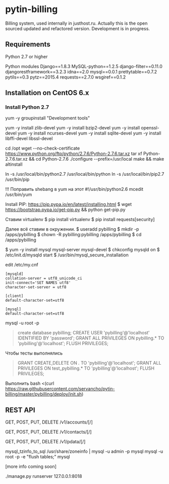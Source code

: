 # pytin-billing

Billing system, used internally in justhost.ru. Actually this is the open sourced updated and refactored version.
Development is in progress.

## Requirements

Python 2.7 or higher

Python modules
Django==1.8.3
MySQL-python==1.2.5
django-filter==0.11.0
djangorestframework==3.2.3
idna==2.0
mysql==0.0.1
prettytable==0.7.2
pytils==0.3
pytz==2015.4
requests==2.7.0
wsgiref==0.1.2


## Installation on CentOS 6.x

### Install Python 2.7

yum -y groupinstall "Development tools"

yum -y install zlib-devel
yum -y install bzip2-devel
yum -y install openssl-devel
yum -y install ncurses-devel
yum -y install sqlite-devel
yum -y install libffi-devel libssl-devel

cd /opt
wget --no-check-certificate https://www.python.org/ftp/python/2.7.6/Python-2.7.6.tar.xz
tar xf Python-2.7.6.tar.xz && cd Python-2.7.6
./configure --prefix=/usr/local
make && make altinstall

ln -s /usr/local/bin/python2.7 /usr/local/bin/python
ln -s /usr/local/bin/pip2.7 /usr/bin/pip

!!! Поправить shebang в yum на этот #!/usr/bin/python2.6 
mcedit /usr/bin/yum

Install PIP: https://pip.pypa.io/en/latest/installing.html
$ wget https://bootstrap.pypa.io/get-pip.py && python get-pip.py

Ставим virtualenv
$ pip install virtualenv
$ pip install requests[security]

Далее всё ставим в окружении.
$ useradd pybilling
$ mkdir -p /apps/pybilling
$ chown -R pybilling:pybilling /apps/pybilling
$ cd /apps/pybilling

$ yum -y install mysql mysql-server mysql-devel
$ chkconfig mysqld on
$ /etc/init.d/mysqld start
$ /usr/bin/mysql_secure_installation

edit /etc/my.cnf

    [mysqld]
    collation-server = utf8_unicode_ci
    init-connect='SET NAMES utf8'
    character-set-server = utf8
    
    [client]
    default-character-set=utf8
    
    [mysql]
    default-character-set=utf8


mysql -u root -p
> create database pybilling;
> CREATE USER 'pybilling'@'localhost' IDENTIFIED BY 'password';
> GRANT ALL PRIVILEGES ON pybilling.* TO 'pybilling'@'localhost';
> FLUSH PRIVILEGES;

Чтобы тесты выполнялись
> GRANT CREATE,DELETE ON *.* TO 'pybilling'@'localhost';
> GRANT ALL PRIVILEGES ON test_pybilling.* TO 'pybilling'@'localhost';
> FLUSH PRIVILEGES;

Выполнить 
bash <(curl https://raw.githubusercontent.com/servancho/pytin-billing/master/pybilling/deploy/init.sh)


## REST API

GET, POST, PUT, DELETE
/v1/accounts/[<id>/]

GET, POST, PUT, DELETE
/v1/contacts/[<id>/]

GET, POST, PUT, DELETE
/v1/pdata/[<id>/]

mysql_tzinfo_to_sql /usr/share/zoneinfo | mysql -u admin -p mysql
mysql -u root -p -e "flush tables;" mysql

[more info coming soon]

./manage.py runserver 127.0.0.1:8018
